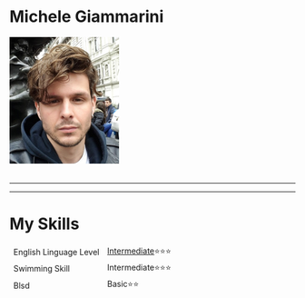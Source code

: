 
  <body/>
  

<p><h1>Michele Giammarini </h1></p>

     

<img src="London.jpg" alt="Michele Giammarini">


<br>
  <br>
  <hr>
  <hr>
  <h1>My Skills</h1>

  
  
      
   <table>
  <thead>
  <tr><td>
      English Linguage Level</td>
      <td> <a href="https://certs.duolingo.com/hxxf5ek9">Intermediate</a>⭐⭐⭐ </td>
         </tr><tr>
           <td>Swimming Skill</td>
            <td>Intermediate⭐⭐⭐</td>
             </tr><tr>
              <td>Blsd</td>
       <td>Basic⭐⭐</td></tr>
   </thead>
</table>


    
